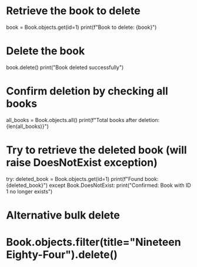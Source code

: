 # Retrieve the book to delete
book = Book.objects.get(id=1)
print(f"Book to delete: {book}")

# Delete the book
book.delete()
print("Book deleted successfully")

# Confirm deletion by checking all books
all_books = Book.objects.all()
print(f"Total books after deletion: {len(all_books)}")

# Try to retrieve the deleted book (will raise DoesNotExist exception)
try:
    deleted_book = Book.objects.get(id=1)
    print(f"Found book: {deleted_book}")
except Book.DoesNotExist:
    print("Confirmed: Book with ID 1 no longer exists")

# Alternative bulk delete
# Book.objects.filter(title="Nineteen Eighty-Four").delete()
